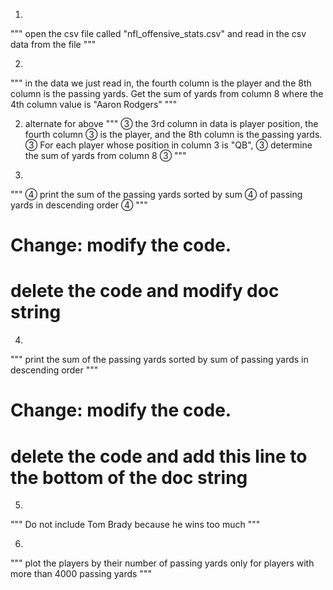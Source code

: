 1. 
"""
open the csv file called "nfl_offensive_stats.csv" and
read in the csv data from the file
"""

2. 
"""
in the data we just read in, the fourth column is the player 
and the 8th column is the passing yards. Get the sum of yards from
column 8 where the 4th column value is "Aaron Rodgers"
"""

2. alternate for above
"""                                                              ③
the 3rd column in data is player position, the fourth column     ③
is the player, and the 8th column is the passing yards.          ③
For each player whose position in column 3 is "QB",              ③
determine the sum of yards from column 8                         ③
"""   

3. 
"""                                                              ④
print the sum of the passing yards sorted by sum                 ④
of passing yards in descending order                             ④
"""   

# Change: modify the code.
# delete the code and modify doc string
 
4. 
"""
print the sum of the passing yards sorted by sum
of passing yards in descending order 
"""
# Change: modify the code.
# delete the code and add this line to the bottom of the doc string
5. 
""" 
Do not include Tom Brady because he wins too much
"""

6.
"""
plot the players by their number of passing yards only for 
players with more than 4000 passing yards
"""